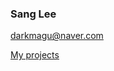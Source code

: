 ### Sang Lee

[darkmagu@naver.com](mailto:darkmagu@naver.com)

<!--
**dabbler2/dabbler2** is a ✨ _special_ ✨ repository because its `README.md` (this file) appears on your GitHub profile.

Here are some ideas to get you started:

- 🔭 I’m currently working on ...
- 🌱 I’m currently learning ...
- 👯 I’m looking to collaborate on ...
- 🤔 I’m looking for help with ...
- 💬 Ask me about ...
- 📫 How to reach me: ...
- 😄 Pronouns: ...
- ⚡ Fun fact: ...
-->

<!-- ![](https://github-profile-summary-cards.vercel.app/api/cards/profile-details?username=dabbler2) 
![](http://github-profile-summary-cards.vercel.app/api/cards/repos-per-language?username=dabbler2)
![](http://github-profile-summary-cards.vercel.app/api/cards/most-commit-language?username=dabbler2)
![](http://github-profile-summary-cards.vercel.app/api/cards/stats?username=dabbler2)
![](http://github-profile-summary-cards.vercel.app/api/cards/productive-time?username=dabbler2&utcOffset=9) -->

[My projects](https://github.com/dabbler2/portfolio)
